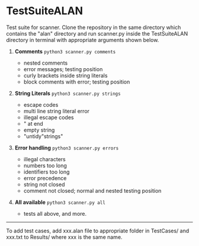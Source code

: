 # TestSuiteALAN

Test suite for scanner. 
Clone the repository in the same directory which contains the "alan" directory and run scanner.py inside the TestSuiteALAN directory in terminal with appropriate arguments shown below. 

1. **Comments**
	`python3 scanner.py comments`
	- nested comments
	- error messages; testing position
	- curly brackets inside string literals
	- block comments with error; testing position
	
2. **String Literals**
	`python3 scanner.py strings`
	- escape codes 
	- multi line string literal error
	- illegal escape codes
	- " at end
	- empty string
	- "untidy"strings"
	
3. **Error handling**
	`python3 scanner.py errors`
	- illegal characters
	- numbers too long
	- identifiers too long
	- error precedence
	- string not closed
	- comment not closed; normal and nested testing position
	
4. **All available**
	`python3 scanner.py all`
	- tests all above, and more.
	
--- 

To add test cases, add xxx.alan file to appropriate folder in TestCases/ and xxx.txt to Results/
where xxx is the same name.
	
	
